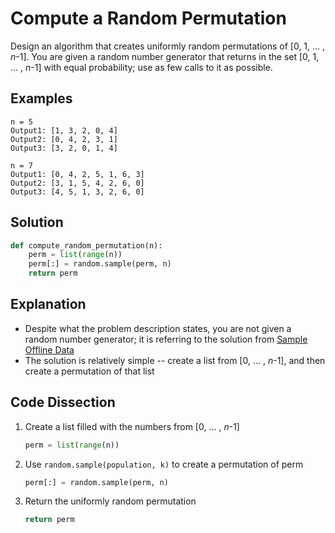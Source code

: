 # Compute a Random Permutation
Design an algorithm that creates uniformly random permutations of [0, 1, ... , _n_-1]. You are given a random number generator that returns in the set [0, 1, ... , _n_-1] with equal probability; use as few calls to it as possible.  
  
## Examples
```
n = 5
Output1: [1, 3, 2, 0, 4]
Output2: [0, 4, 2, 3, 1]
Output3: [3, 2, 0, 1, 4]

n = 7
Output1: [0, 4, 2, 5, 1, 6, 3]
Output2: [3, 1, 5, 4, 2, 6, 0]
Output3: [4, 5, 1, 3, 2, 6, 0]
```
  
## Solution
```python
def compute_random_permutation(n):
    perm = list(range(n))
    perm[:] = random.sample(perm, n)
    return perm
```
  
## Explanation
* Despite what the problem description states, you are not given a random number generator; it is referring to the solution from [Sample Offline Data](offline_sampling.md)  
* The solution is relatively simple -- create a list from [0, ... , _n_-1], and then create a permutation of that list  
  
## Code Dissection
1. Create a list filled with the numbers from [0, ... , _n_-1]  
    ```python
    perm = list(range(n))
    ```
2. Use ```random.sample(population, k)``` to create a permutation of perm  
    ```python
    perm[:] = random.sample(perm, n)
    ```
3. Return the uniformly random permutation  
    ```python
    return perm
    ```
